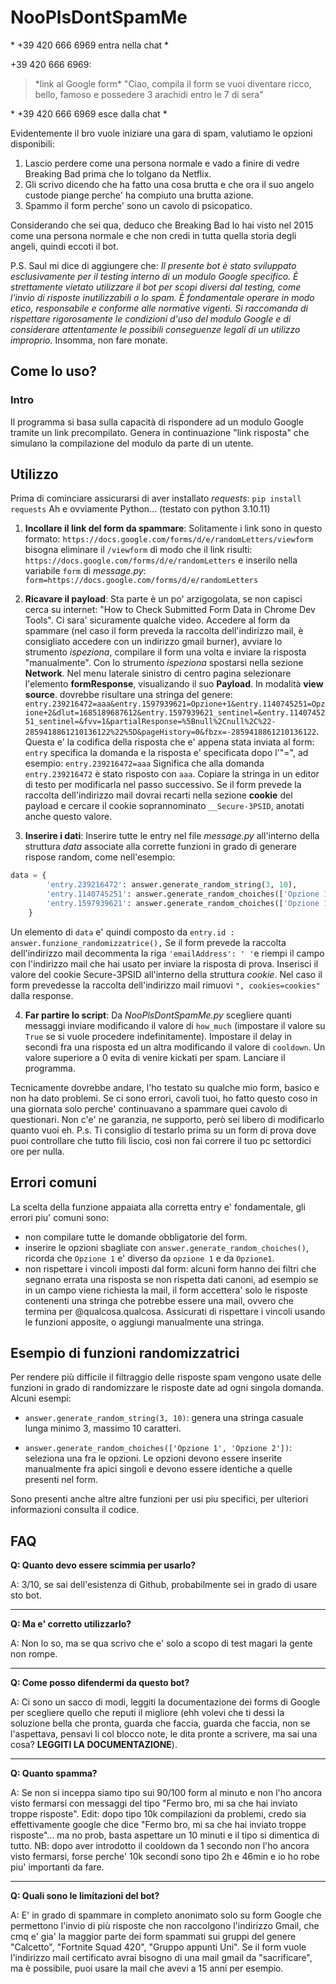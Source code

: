# NooPlsDontSpamMe
 \* +39 420 666 6969  entra nella chat \*

 +39 420 666 6969:
> \*link al Google form\*
> "Ciao, compila il form se vuoi diventare ricco, bello, famoso e possedere 3 arachidi entro  le 7 di sera"

 \* +39 420 666 6969  esce dalla chat \*

Evidentemente il bro vuole iniziare una gara di spam, valutiamo le opzioni disponibili:
1.  Lascio perdere come una persona normale e vado a finire di vedre Breaking Bad prima che lo tolgano da Netflix.
2. Gli scrivo dicendo che ha fatto una cosa brutta e che ora il suo angelo custode piange perche' ha compiuto una brutta azione.
3. Spammo il form perche' sono un cavolo di psicopatico.

Considerando che sei qua, deduco che Breaking Bad lo hai visto nel 2015 come una persona normale e che non credi in tutta quella storia degli angeli, quindi eccoti il bot.

P.S. Saul mi dice di aggiungere che:
_Il presente bot è stato sviluppato esclusivamente per il testing interno di un modulo Google specifico. È strettamente vietato utilizzare il bot per scopi diversi dal testing, come l'invio di risposte inutilizzabili o lo spam. È fondamentale operare in modo etico, responsabile e conforme alle normative vigenti. Si raccomanda di rispettare rigorosamente le condizioni d'uso del modulo Google e di considerare attentamente le possibili conseguenze legali di un utilizzo improprio._
Insomma, non fare monate.

## Come lo uso?
### Intro
Il programma si basa sulla capacità di rispondere ad un modulo Google tramite un link precompilato. Genera in continuazione "link risposta" che simulano la compilazione del modulo da parte di un utente.

## Utilizzo
Prima di cominciare assicurarsi di aver installato _requests_:
`pip install requests`
Ah e ovviamente Python... (testato con python 3.10.11)

1. **Incollare il link del form da spammare**:
Solitamente i link sono in questo formato:
`https://docs.google.com/forms/d/e/randomLetters/viewform`
bisogna eliminare il `/viewform` di modo che il link risulti:
`https://docs.google.com/forms/d/e/randomLetters` e 
inserilo nella variabile `form` di *message.py*:
`form=https://docs.google.com/forms/d/e/randomLetters`

2. **Ricavare il payload**:
Sta parte è un po' arzigogolata, se non capisci cerca su internet: "How to Check Submitted Form Data in Chrome Dev Tools". Ci sara' sicuramente qualche video.
Accedere al form da spammare (nel caso il form preveda la raccolta dell'indirizzo mail, è consigliato accedere con un indirizzo gmail burner), avviare lo strumento _ispeziona_, compilare il form una volta e inviare la risposta "manualmente".
Con lo strumento _ispeziona_ spostarsi nella sezione **Network**. Nel menu laterale sinistro di centro pagina selezionare l'elemento **formResponse**, visualizando il suo **Payload**. In modalità **view source**.
dovrebbe risultare una stringa del genere: `entry.239216472=aaa&entry.1597939621=Opzione+1&entry.1140745251=Opzione+2&dlut=1685189687612&entry.1597939621_sentinel=&entry.1140745251_sentinel=&fvv=1&partialResponse=%5Bnull%2Cnull%2C%22-2859418861210136122%22%5D&pageHistory=0&fbzx=-2859418861210136122`.
Questa e' la codifica della risposta che e' appena stata inviata al form: `entry` specifica la domanda e la risposta e' specificata dopo l'"=", ad esempio:
`entry.239216472=aaa`
Significa che alla domanda `entry.239216472` è stato risposto con `aaa`.
Copiare la stringa in un editor di testo per modificarla nel passo successivo.
Se il form prevede la raccolta dell'indirizzo mail dovrai recarti nella sezione **cookie** del payload e cercare il cookie soprannominato `__Secure-3PSID`, anotati anche questo valore.

3. **Inserire i dati**:
Inserire tutte le entry nel file *message.py* all'interno della struttura *data* associate alla corrette funzioni in grado di generare rispose random, come nell'esempio:
```python
data = {
        'entry.239216472': answer.generate_random_string(3, 10),
        'entry.1140745251': answer.generate_random_choiches(['Opzione 1', 'Opzione 2']),
        'entry.1597939621': answer.generate_random_choiches(['Opzione 1', 'Opzione 2']),
    }
```
Un elemento di `data` e' quindi composto da `entry.id : answer.funzione_randomizzatrice(),`
Se il form prevede la raccolta dell'indirizzo mail decommenta la riga `'emailAddress': ' '`e riempi il campo con l'indirizzo mail che hai usato per inviare la risposta di prova.
Inserisci il valore del cookie Secure-3PSID all'interno della struttura *cookie*.
Nel caso il form prevedesse la raccolta dell'indirizzo mail rimuovi `", cookies=cookies"` dalla response.

4. **Far partire lo script**:
Da *NooPlsDontSpamMe.py* scegliere quanti messaggi inviare modificando il valore di `how_much` (impostare il valore su `True` se si vuole procedere indefinitamente). 
Impostare il delay in secondi fra una risposta ed un altra modificando il valore di `cooldown`. Un valore superiore a 0 evita di venire kickati per spam.
Lanciare il programma.

Tecnicamente dovrebbe andare, l'ho testato su qualche mio form, basico e non ha dato problemi. Se ci sono errori, cavoli tuoi, ho fatto questo coso in una giornata solo perche' continuavano a spammare quei cavolo di questionari. Non c'e' ne garanzia, ne supporto, però sei libero di modificarlo quanto vuoi eh.
P.s. Ti consiglio di testarlo prima su un form di prova dove puoi controllare che tutto fili liscio, così non fai correre il tuo pc settordici ore per nulla.

## Errori comuni
La scelta della funzione appaiata alla corretta entry e' fondamentale, gli errori piu' comuni sono:
- non compilare tutte le domande obbligatorie del form.
- inserire le opzioni sbagliate con `answer.generate_random_choiches()`, ricorda che `Opzione 1` e' diverso da `opzione 1` e da `Opzione1`.
- non rispettare i vincoli imposti dal form: alcuni form hanno dei filtri che segnano errata una risposta se non rispetta dati canoni, ad esempio se in un campo viene richiesta la mail, il form accettera' solo le risposte contenenti una stringa che potrebbe essere una mail, ovvero che termina per @​qualcosa.qualcosa. Assicurati di rispettare i vincoli usando le funzioni apposite, o aggiungi manualmente una stringa.

## Esempio di funzioni randomizzatrici
Per rendere più difficile il filtraggio delle risposte spam vengono usate delle funzioni in grado di randomizzare le risposte date ad ogni singola domanda.
Alcuni esempi:
- `answer.generate_random_string(3, 10)`:
genera una stringa casuale lunga minimo 3, massimo 10 caratteri.

- `answer.generate_random_choiches(['Opzione 1', 'Opzione 2'])`:
seleziona una fra le opzioni. Le opzioni devono essere inserite manualmente fra apici singoli e devono essere identiche a quelle presenti nel form.

Sono presenti anche altre altre funzioni per usi piu specifici, per ulteriori informazioni consulta il codice.

## FAQ
**Q: Quanto devo essere scimmia per usarlo?**

A: 3/10, se sai dell'esistenza di Github, probabilmente sei in grado di usare sto bot.

------------

**Q: Ma e' corretto utilizzarlo?**

A: Non lo so, ma se qua scrivo che e' solo a scopo di test magari la gente non rompe.

------------

**Q: Come posso difendermi da questo bot?**

A: Ci sono un sacco di modi, leggiti la documentazione dei forms di Google per scegliere quello che reputi il migliore (ehh volevi che ti dessi la soluzione bella che pronta, guarda che faccia, guarda che faccia, non se l'aspettava, pensavi li col blocco note, le dita pronte a scrivere, ma sai una cosa? **LEGGITI LA DOCUMENTAZIONE**).

------------

**Q: Quanto spamma?**

A: Se non si inceppa siamo tipo sui 90/100 form al minuto e non l'ho ancora visto fermarsi con messaggi del tipo "Fermo bro, mi sa che hai inviato troppe risposte". Edit: dopo tipo 10k compilazioni da problemi, credo sia effettivamente google che dice "Fermo bro, mi sa che hai inviato troppe risposte"... ma no prob, basta aspettare un 10 minuti e il tipo si dimentica di tutto. NB: dopo aver introdotto il cooldown da 1 secondo non l'ho ancora visto fermarsi, forse perche' 10k secondi sono tipo 2h e 46min e io ho robe piu' importanti da fare.

------------
**Q: Quali sono le limitazioni del bot?**

A: E' in grado di spammare in completo anonimato solo su form Google che permettono l'invio di più risposte che non raccolgono l'indirizzo Gmail, che cmq e' gia' la maggior parte dei form spammati sui gruppi del genere "Calcetto", "Fortnite Squad 420", "Gruppo appunti Uni". Se il form vuole l'indirizzo mail certificato avrai bisogno di una mail gmail da "sacrificare", ma è possibile, puoi usare la mail che avevi a 15 anni per esempio.